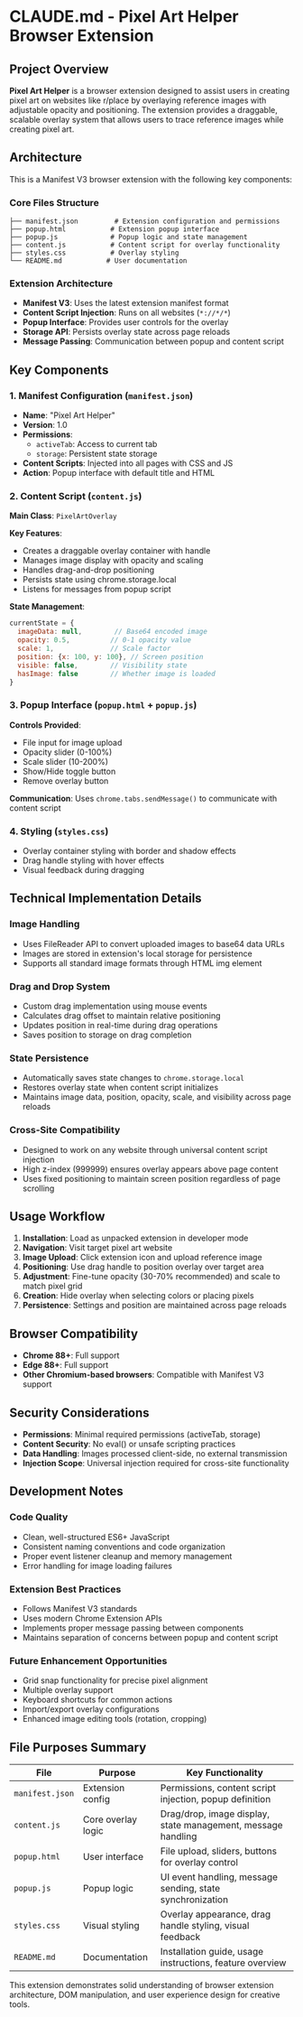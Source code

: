 # CLAUDE.md - Pixel Art Helper Browser Extension

## Project Overview

**Pixel Art Helper** is a browser extension designed to assist users in creating pixel art on websites like r/place by overlaying reference images with adjustable opacity and positioning. The extension provides a draggable, scalable overlay system that allows users to trace reference images while creating pixel art.

## Architecture

This is a Manifest V3 browser extension with the following key components:

### Core Files Structure
```
├── manifest.json         # Extension configuration and permissions
├── popup.html           # Extension popup interface
├── popup.js             # Popup logic and state management
├── content.js           # Content script for overlay functionality
├── styles.css           # Overlay styling
└── README.md           # User documentation
```

### Extension Architecture
- **Manifest V3**: Uses the latest extension manifest format
- **Content Script Injection**: Runs on all websites (`*://*/*`)
- **Popup Interface**: Provides user controls for the overlay
- **Storage API**: Persists overlay state across page reloads
- **Message Passing**: Communication between popup and content script

## Key Components

### 1. Manifest Configuration (`manifest.json`)
- **Name**: "Pixel Art Helper"
- **Version**: 1.0
- **Permissions**: 
  - `activeTab`: Access to current tab
  - `storage`: Persistent state storage
- **Content Scripts**: Injected into all pages with CSS and JS
- **Action**: Popup interface with default title and HTML

### 2. Content Script (`content.js`)
**Main Class**: `PixelArtOverlay`

**Key Features**:
- Creates a draggable overlay container with handle
- Manages image display with opacity and scaling
- Handles drag-and-drop positioning
- Persists state using chrome.storage.local
- Listens for messages from popup script

**State Management**:
```javascript
currentState = {
  imageData: null,        // Base64 encoded image
  opacity: 0.5,          // 0-1 opacity value
  scale: 1,              // Scale factor
  position: {x: 100, y: 100}, // Screen position
  visible: false,        // Visibility state
  hasImage: false        // Whether image is loaded
}
```

### 3. Popup Interface (`popup.html` + `popup.js`)
**Controls Provided**:
- File input for image upload
- Opacity slider (0-100%)
- Scale slider (10-200%)
- Show/Hide toggle button
- Remove overlay button

**Communication**: Uses `chrome.tabs.sendMessage()` to communicate with content script

### 4. Styling (`styles.css`)
- Overlay container styling with border and shadow effects
- Drag handle styling with hover effects
- Visual feedback during dragging

## Technical Implementation Details

### Image Handling
- Uses FileReader API to convert uploaded images to base64 data URLs
- Images are stored in extension's local storage for persistence
- Supports all standard image formats through HTML img element

### Drag and Drop System
- Custom drag implementation using mouse events
- Calculates drag offset to maintain relative positioning
- Updates position in real-time during drag operations
- Saves position to storage on drag completion

### State Persistence
- Automatically saves state changes to `chrome.storage.local`
- Restores overlay state when content script initializes
- Maintains image data, position, opacity, scale, and visibility across page reloads

### Cross-Site Compatibility
- Designed to work on any website through universal content script injection
- High z-index (999999) ensures overlay appears above page content
- Uses fixed positioning to maintain screen position regardless of page scrolling

## Usage Workflow

1. **Installation**: Load as unpacked extension in developer mode
2. **Navigation**: Visit target pixel art website
3. **Image Upload**: Click extension icon and upload reference image
4. **Positioning**: Use drag handle to position overlay over target area
5. **Adjustment**: Fine-tune opacity (30-70% recommended) and scale to match pixel grid
6. **Creation**: Hide overlay when selecting colors or placing pixels
7. **Persistence**: Settings and position are maintained across page reloads

## Browser Compatibility

- **Chrome 88+**: Full support
- **Edge 88+**: Full support  
- **Other Chromium-based browsers**: Compatible with Manifest V3 support

## Security Considerations

- **Permissions**: Minimal required permissions (activeTab, storage)
- **Content Security**: No eval() or unsafe scripting practices
- **Data Handling**: Images processed client-side, no external transmission
- **Injection Scope**: Universal injection required for cross-site functionality

## Development Notes

### Code Quality
- Clean, well-structured ES6+ JavaScript
- Consistent naming conventions and code organization
- Proper event listener cleanup and memory management
- Error handling for image loading failures

### Extension Best Practices
- Follows Manifest V3 standards
- Uses modern Chrome Extension APIs
- Implements proper message passing between components
- Maintains separation of concerns between popup and content script

### Future Enhancement Opportunities
- Grid snap functionality for precise pixel alignment
- Multiple overlay support
- Keyboard shortcuts for common actions
- Import/export overlay configurations
- Enhanced image editing tools (rotation, cropping)

## File Purposes Summary

| File | Purpose | Key Functionality |
|------|---------|------------------|
| `manifest.json` | Extension config | Permissions, content script injection, popup definition |
| `content.js` | Core overlay logic | Drag/drop, image display, state management, message handling |
| `popup.html` | User interface | File upload, sliders, buttons for overlay control |
| `popup.js` | Popup logic | UI event handling, message sending, state synchronization |
| `styles.css` | Visual styling | Overlay appearance, drag handle styling, visual feedback |
| `README.md` | Documentation | Installation guide, usage instructions, feature overview |

This extension demonstrates solid understanding of browser extension architecture, DOM manipulation, and user experience design for creative tools.